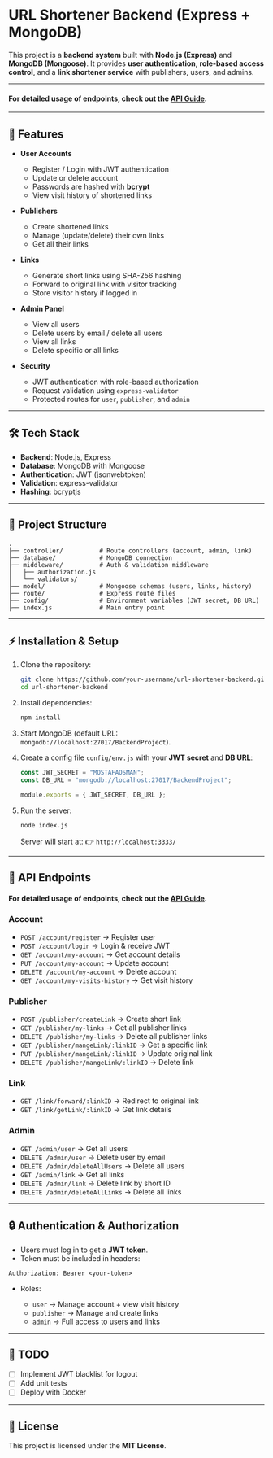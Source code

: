 # URL Shortener Backend (Express + MongoDB)

This project is a **backend system** built with **Node.js (Express)** and **MongoDB (Mongoose)**.
It provides **user authentication**, **role-based access control**, and a **link shortener service** with publishers,
users, and admins.

---

#### For detailed usage of endpoints, check out the [API Guide](Api-guide.md).

---
## 🚀 Features

* **User Accounts**

    * Register / Login with JWT authentication
    * Update or delete account
    * Passwords are hashed with **bcrypt**
    * View visit history of shortened links

* **Publishers**

    * Create shortened links
    * Manage (update/delete) their own links
    * Get all their links

* **Links**

    * Generate short links using SHA-256 hashing
    * Forward to original link with visitor tracking
    * Store visitor history if logged in

* **Admin Panel**

    * View all users
    * Delete users by email / delete all users
    * View all links
    * Delete specific or all links

* **Security**

    * JWT authentication with role-based authorization
    * Request validation using `express-validator`
    * Protected routes for `user`, `publisher`, and `admin`

---

## 🛠️ Tech Stack

* **Backend**: Node.js, Express
* **Database**: MongoDB with Mongoose
* **Authentication**: JWT (jsonwebtoken)
* **Validation**: express-validator
* **Hashing**: bcryptjs

---

## 📂 Project Structure

```
.
├── controller/          # Route controllers (account, admin, link)
├── database/            # MongoDB connection
├── middleware/          # Auth & validation middleware
│   ├── authorization.js
│   └── validators/
├── model/               # Mongoose schemas (users, links, history)
├── route/               # Express route files
├── config/              # Environment variables (JWT secret, DB URL)
├── index.js             # Main entry point
```

---

## ⚡ Installation & Setup

1. Clone the repository:

   ```bash
   git clone https://github.com/your-username/url-shortener-backend.git
   cd url-shortener-backend
   ```

2. Install dependencies:

   ```bash
   npm install
   ```

3. Start MongoDB (default URL: `mongodb://localhost:27017/BackendProject`).

4. Create a config file `config/env.js` with your **JWT secret** and **DB URL**:

   ```js
   const JWT_SECRET = "MOSTAFAOSMAN";
   const DB_URL = "mongodb://localhost:27017/BackendProject";

   module.exports = { JWT_SECRET, DB_URL };
   ```

5. Run the server:

   ```bash
   node index.js
   ```

   Server will start at:
   👉 `http://localhost:3333/`

---

## 🔑 API Endpoints

#### For detailed usage of endpoints, check out the [API Guide](Api-guide.md).

### Account

* `POST /account/register` → Register user
* `POST /account/login` → Login & receive JWT
* `GET /account/my-account` → Get account details
* `PUT /account/my-account` → Update account
* `DELETE /account/my-account` → Delete account
* `GET /account/my-visits-history` → Get visit history

### Publisher

* `POST /publisher/createLink` → Create short link
* `GET /publisher/my-links` → Get all publisher links
* `DELETE /publisher/my-links` → Delete all publisher links
* `GET /publisher/mangeLink/:linkID` → Get a specific link
* `PUT /publisher/mangeLink/:linkID` → Update original link
* `DELETE /publisher/mangeLink/:linkID` → Delete link

### Link

* `GET /link/forward/:linkID` → Redirect to original link
* `GET /link/getLink/:linkID` → Get link details

### Admin

* `GET /admin/user` → Get all users
* `DELETE /admin/user` → Delete user by email
* `DELETE /admin/deleteAllUsers` → Delete all users
* `GET /admin/link` → Get all links
* `DELETE /admin/link` → Delete link by short ID
* `DELETE /admin/deleteAllLinks` → Delete all links

---

## 🔒 Authentication & Authorization

* Users must log in to get a **JWT token**.
* Token must be included in headers:

```http
Authorization: Bearer <your-token>
```

* Roles:

    * `user` → Manage account + view visit history
    * `publisher` → Manage and create links
    * `admin` → Full access to users and links

---

## 📝 TODO

* [ ] Implement JWT blacklist for logout
* [ ] Add unit tests
* [ ] Deploy with Docker

---

## 📜 License

This project is licensed under the **MIT License**.
